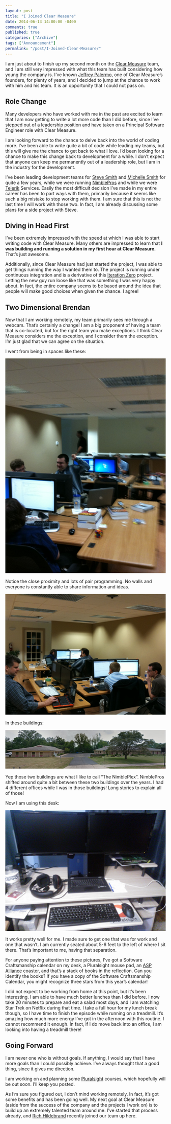 ```yaml
---
layout: post
title: "I Joined Clear Measure"
date: 2014-06-13 14:00:00 -0400
comments: true
published: true
categories: ["Archive"]
tags: ["Announcement"]
permalink: "/post/I-Joined-Clear-Measure/"
---
```

<!-- more -->



<p>I am just about to finish up my second month on the <a href="http://www.clear-measure.com/" target="_blank">Clear Measure</a> team, and I am still very impressed with what this team has built considering how young the company is. I&rsquo;ve known <a href="http://jeffreypalermo.com/" target="_blank">Jeffrey Palermo</a>, one of Clear Measure&rsquo;s founders, for plenty of years, and I decided to jump at the chance to work with him and his team. It is an opportunity that I could not pass on.</p>
<h2>Role Change</h2>
<p>Many developers who have worked with me in the past are excited to learn that I am now getting to write a lot more code than I did before, since I&rsquo;ve stepped out of a leadership position and have taken on a Principal Software Engineer role with Clear Measure.</p>
<p>I am looking forward to the chance to delve back into the world of coding more. I&rsquo;ve been able to write quite a bit of code while leading my teams, but this will give me the chance to get back to what I love. I&rsquo;d been looking for a chance to make this change back to development for a while. I don&rsquo;t expect that anyone can keep me permanently out of a leadership role, but I am in the industry for the development.</p>
<p>I&rsquo;ve been leading development teams for <a href="http://ardalis.com/" target="_blank">Steve Smith</a> and <a href="http://www.linkedin.com/pub/michelle-smith/0/915/360" target="_blank">Michelle Smith</a> for quite a few years, while we were running <a href="https://web.archive.org/web/20090823073425/http://nimblepros.com/" target="_blank">NimblePros</a> and while we were <a href="http://telerik.com/" target="_blank">Telerik</a> Services. Easily the most difficult decision I&rsquo;ve made in my entire career has been to part ways with them, primarily because it seems like such a big mistake to stop working with them. I am sure that this is not the last time I will work with those two. In fact, I am already discussing some plans for a side project with Steve.</p>
<h2>Diving in Head First</h2>
<p>I&rsquo;ve been extremely impressed with the speed at which I was able to start writing code with Clear Measure. Many others are impressed to learn that <strong>I was building and running a solution in my first hour at Clear Measure.</strong> That&rsquo;s just awesome.</p>
<p>Additionally, since Clear Measure had just started the project, I was able to get things running the way I wanted them to. The project is running under continuous integration and is a derivative of this <a href="https://bitbucket.org/benrick/iteration-zero" target="_blank">Iteration Zero</a> project. Letting the new guy run loose like that was something I was very happy about. In fact, the entire company seems to be based around the idea that people will make good choices when given the chance. I agree!</p>
<h2>Two Dimensional Brendan</h2>
<p>Now that I am working remotely, my team primarily sees me through a webcam. That&rsquo;s certainly a change! I am a big proponent of having a team that is co-located, but for the right team you make exceptions. I think Clear Measure considers me the exception, and I consider them the exception. I&rsquo;m just glad that we can agree on the situation.</p>
<p>I went from being in spaces like these:</p>
<p><a href="/images/files/Photo%20Jun%2023,%2010%2058%2035%20AM.jpg"><img style="border-left-width: 0px; max-width: 100%; border-right-width: 0px; border-bottom-width: 0px; display: inline; border-top-width: 0px" title="Team Room 1" src="/images/files/Photo%20Jun%2023,%2010%2058%2035%20AM_thumb.jpg" border="0" alt="Team Room 1" /></a></p>
<p>Notice the close proximity and lots of pair programming. No walls and everyone is constantly able to share information and ideas.</p>
<p><a href="/images/files/Photo%20Jun%2023,%2010%2059%2033%20AM.jpg"><img style="border-left-width: 0px; max-width: 100%; border-right-width: 0px; border-bottom-width: 0px; display: inline; border-top-width: 0px" title="Team Room 2" src="/images/files/Photo%20Jun%2023,%2010%2059%2033%20AM_thumb.jpg" border="0" alt="Team Room 2" /></a></p>
<p>In these buildings:</p>
<p><a href="/images/files/NimblePlex.png"><img style="border-left-width: 0px; max-width: 100%; border-right-width: 0px; border-bottom-width: 0px; display: inline; border-top-width: 0px" title="NimblePlex" src="/images/files/NimblePlex_thumb.png" border="0" alt="NimblePlex" /></a></p>
<p>Yep those two buildings are what I like to call &ldquo;The NimblePlex&rdquo;. NimblePros shifted around quite a bit between these two buildings over the years. I had 4 different offices while I was in those buildings! Long stories to explain all of those!</p>
<p>Now I am using this desk:</p>
<p><a href="/images/files/HomeDesk.jpg"><img style="border-left-width: 0px; max-width: 100%; border-right-width: 0px; border-bottom-width: 0px; display: inline; border-top-width: 0px" title="HomeDesk" src="/images/files/HomeDesk_thumb.jpg" border="0" alt="HomeDesk" /></a></p>
<p>It works pretty well for me. I made sure to get one that was for work and one that wasn&rsquo;t. I am currently seated about 5-6 feet to the left of where I sit there. That&rsquo;s important to me, having that separation.</p>
<p>For anyone paying attention to these pictures, I&rsquo;ve got a Software Craftsmanship calendar on my desk, a Pluralsight mouse pad, an <a href="http://aspalliance.com/" target="_blank">ASP Alliance</a> coaster, and that&rsquo;s a stack of books in the reflection. Can you identify the books? If you have a copy of the Software Craftsmanship Calendar, you might recognize three stars from this year&rsquo;s calendar!</p>
<p>I did not expect to be working from home at this point, but it&rsquo;s been interesting. I am able to have much better lunches than I did before. I now take 20 minutes to prepare and eat a salad most days, and I am watching Star Trek on Netflix during that time. I take a full hour for my lunch break though, so I have time to finish the episode while running on a treadmill. It&rsquo;s amazing how much more energy I&rsquo;ve got in the afternoon with this routine. I cannot recommend it enough. In fact, if I do move back into an office, I am looking into having a treadmill there!</p>
<h2>Going Forward</h2>
<p>I am never one who is without goals. If anything, I would say that I have more goals than I could possibly achieve. I&rsquo;ve always thought that a good thing, since it gives me direction.</p>
<p>I am working on and planning some <a href="http://pluralsight.com/" target="_blank">Pluralsight</a> courses, which hopefully will be out soon. I&rsquo;ll keep you posted.</p>
<p>As I&rsquo;m sure you figured out, I don&rsquo;t mind working remotely. In fact, it&rsquo;s got some benefits and has been going well. My next goal at Clear Measure (aside from the success of the company and the projects I work on) is to build up an extremely talented team around me. I&rsquo;ve started that process already, and <a href="http://www.linkedin.com/pub/richard-hildebrand/35/99/507" target="_blank">Rich Hildebrand</a> recently joined our team up here.</p>

